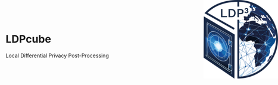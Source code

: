 <div style="position: absolute; top: 0; right: 0;">
  <img src="./images/LDP^3.png" alt="Repository Logo" width="200"/>
</div>


# LDPcube
Local Differential Privacy Post-Processing
